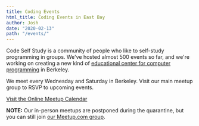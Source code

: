 ```yaml
---
title: Coding Events
html_title: Coding Events in East Bay
author: Josh
date: "2020-02-13"
path: "/events/"
---
```


Code Self Study is a community of people who like to self-study programming in groups. We've hosted almost 500 events so far, and we're working on creating a new kind of <a href="/school/">educational center for computer programming</a> in Berkeley.

We meet every Wednesday and Saturday in Berkeley. Visit our main meetup group to RSVP to upcoming events.

<a class="is-link button is-large" href="https://forum.codeselfstudy.com/t/online-meetups-calendar/2206">Visit the Online Meetup Calendar</a>

<p><strong>NOTE:</strong> Our in-person meetups are postponed during the quarantine, but you can still join <a href="https://www.meetup.com/codeselfstudy/">our Meetup.com group</a>.</p>

<!-- <a class="button is-large" href="https://www.meetup.com/codeselfstudy/">Visit the Offline Calendar</a> -->
<!-- For parking information, please see the <a href="/parking/">parking page</a>. -->
